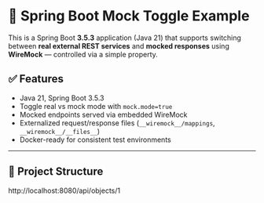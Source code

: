 # 🧪 Spring Boot Mock Toggle Example

This is a Spring Boot **3.5.3** application (Java 21) that supports switching between **real external REST services** and **mocked responses** using **WireMock** — controlled via a simple property.

## ✅ Features

- Java 21, Spring Boot 3.5.3
- Toggle real vs mock mode with `mock.mode=true`
- Mocked endpoints served via embedded WireMock
- Externalized request/response files (`__wiremock__/mappings`, `__wiremock__/__files__`)
- Docker-ready for consistent test environments

---

## 🔧 Project Structure

http://localhost:8080/api/objects/1